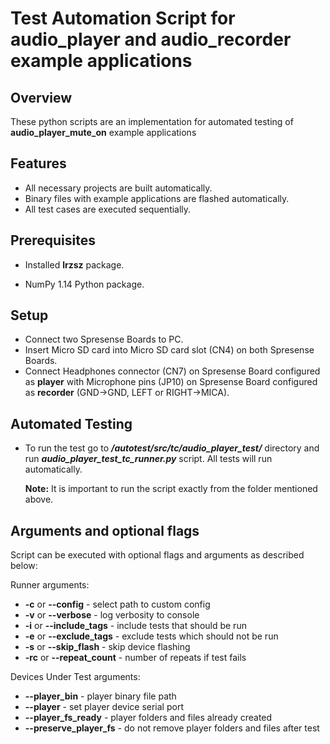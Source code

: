 # Test Automation Script for audio_player and audio_recorder example applications

## Overview

These python scripts are an implementation for automated testing of __audio_player_mute_on__ example applications

## Features

- All necessary projects are built automatically.
- Binary files with example applications are flashed automatically.
- All test cases are executed sequentially.

## Prerequisites

- Installed __lrzsz__ package.

- NumPy 1.14 Python package.

## Setup

- Connect two Spresense Boards to PC.
- Insert Micro SD card into Micro SD card slot (CN4) on both Spresense Boards.
- Connect Headphones connector (CN7) on Spresense Board configured as __player__ with Microphone
pins (JP10) on Spresense Board configured as __recorder__ (GND->GND, LEFT or RIGHT->MICA).

## Automated Testing

- To run the test go to __*/autotest/src/tc/audio_player_test/*__ directory and run
  __*audio_player_test_tc_runner.py*__ script. All tests will run automatically.

    __Note:__ It is important to run the script exactly from the folder mentioned above.

## Arguments and optional flags

Script can be executed with optional flags and arguments as described below:

Runner arguments:

- __-c__ or __--config__ - select path to custom config
- __-v__ or __--verbose__ - log verbosity to console
- __-i__ or __--include_tags__ - include tests that should be run
- __-e__ or __--exclude_tags__ - exclude tests which should not be run
- __-s__ or __--skip_flash__ - skip device flashing
- __-rc__ or __--repeat_count__ - number of repeats if test fails

Devices Under Test arguments:

- __--player_bin__ - player binary file path
- __--player__ - set player device serial port
- __--player_fs_ready__ - player folders and files already created
- __--preserve_player_fs__ - do not remove player folders and files after test
